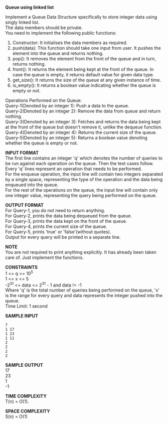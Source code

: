 **Queue using linked list**

Implement a Queue Data Structure specifically to store integer data using singly linked list.\
The data members should be private.\
You need to implement the following public functions:
1. Constructor:
It initialises the data members as required.
2. push(data): This function should take one input from user. It pushes the element into the queue and returns nothing.
3. pop(): It removes the element from the front of the queue and in turn, returns nothing.
4. front(): It returns the element being kept at the front of the queue. In case the queue is empty, it returns default value for given data type.
5. get_size(): It returns the size of the queue at any given instance of time.
6. is_empty(): It returns a boolean value indicating whether the queue is empty or not.

Operations Performed on the Queue:\
Query-1(Denoted by an integer 1): Push a data to the queue.\
Query-2(Denoted by an integer 2): Remove the data from queue and return nothing.\
Query-3(Denoted by an integer 3): Fetches and returns the data being kept at the front of the queue but doesn't remove it, unlike the dequeue function.\
Query-4(Denoted by an integer 4): Returns the current size of the queue.\
Query-5(Denoted by an integer 5): Returns a boolean value denoting whether the queue is empty or not.

**INPUT FORMAT**\
The first line contains an integer 'q' which denotes the number of queries to be run against each operation on the queue. 
Then the test cases follow.\
Every 'q' lines represent an operation that needs to be performed.\
For the enqueue operation, the input line will contain two integers separated by a single space, representing the type of the operation and the data being enqueued into the queue.\
For the rest of the operations on the queue, the input line will contain only one integer value, representing the query being performed on the queue.

**OUTPUT FORMAT**\
For Query-1, you do not need to return anything.\
For Query-2, prints the data being dequeued from the queue.\
For Query-3, prints the data kept on the front of the queue.\
For Query-4, prints the current size of the queue.\
For Query-5, prints 'true' or 'false'(without quotes).\
Output for every query will be printed in a separate line.

**NOTE**\
You are not required to print anything explicitly. It has already been taken care of. Just implement the functions.

**CONSTRAINTS**\
1 <= q <= 10<sup>5</sup>\
1 <= x <= 5\
-2<sup>31</sup> <= data <= 2<sup>31</sup> - 1 and data != -1\
Where 'q' is the total number of queries being performed on the queue, 'x' is the range for every query and data represents the integer pushed into the queue.\
Time Limit: 1 second

**SAMPLE INPUT**
```
7
1 17
1 23
1 11
2
2
2
2
```

**SAMPLE OUTPUT**\
17\
23\
1\
-1

**TIME COMPLEXITY**\
T(n) = O(1).

**SPACE COMPLEXITY**\
S(n) = O(1)